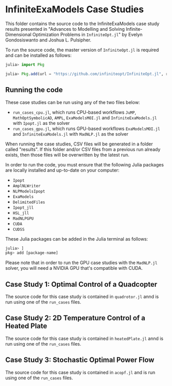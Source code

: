 # InfiniteExaModels Case Studies
This folder contains the source code to the InfiniteExaModels case study results presented in "Advances to Modelling and Solving Infinite-Dimensional Optimization Problems in `InfiniteOpt.jl`" by Evelyn Gondosiswanto and Joshua L. Pulsipher.

To run the source code, the master version of `InfiniteOpt.jl` is required and can be installed as follows:

```julia
julia> import Pkg

julia> Pkg.add(url = "https://github.com/infiniteopt/InfiniteOpt.jl", rev = "master")
```

## Running the code
These case studies can be run using any of the two files below:
- `run_cases_cpu.jl`, which runs CPU-based workflows `JuMP`, `MathOptSymbolicAD`, `AMPL`, `ExaModelsMOI.jl` and `InfiniteExaModels.jl` with `Ipopt.jl` as the solver
- `run_cases_gpu.jl`, which runs GPU-based workflows `ExaModelsMOI.jl` and `InfiniteExaModels.jl` with `MadNLP.jl` as the solver

When running the case studies, CSV files will be generated in a folder called "results". If this folder and/or CSV files from a previous run already exists, then those files will be overwritten by the latest run.

In order to run the code, you must ensure that the following Julia packages are locally installed and up-to-date on your computer:
- `Ipopt`
- `AmplNLWriter`
- `NLPModelsIpopt`
- `ExaModels`
- `DelimitedFiles`
- `Ipopt_jll`
- `HSL_jll`
- `MadNLPGPU`
- `CUDA`
- `CUDSS`

These Julia packages can be added in the Julia terminal as follows:
```julia
julia> ]
pkg> add [package-name]
```

Please note that in order to run the GPU case studies with the `MadNLP.jl` solver, you will need a NVIDIA GPU that's compatible with CUDA.

## Case Study 1: Optimal Control of a Quadcopter
The source code for this case study is contained in `quadrotor.jl` annd is run using one of the `run_cases` files.

## Case Study 2: 2D Temperature Control of a Heated Plate
The source code for this case study is contained in `heatedPlate.jl` annd is run using one of the `run_cases` files.

## Case Study 3: Stochastic Optimal Power Flow
The source code for this case study is contained in `acopf.jl` and is run using one of the `run_cases` files.